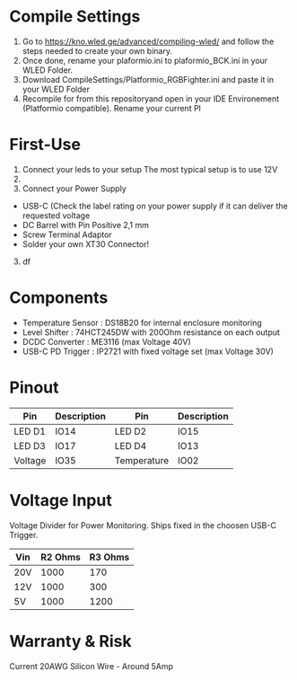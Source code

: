 
# Compile Settings
1) Go to https://kno.wled.ge/advanced/compiling-wled/ and follow the steps needed to create your own binary.
2) Once done, rename your plaformio.ini to plaformio_BCK.ini in your WLED Folder.
3) Download CompileSettings/Platformio_RGBFighter.ini and paste it in your WLED Folder
4) Recompile for from this repositoryand open in your IDE Environement (Platformio compatible).
Rename your current Pl

# First-Use
1) Connect your leds to your setup
The most typical setup is to use 12V 
2) 
3) Connect your Power Supply
- USB-C (Check the label rating on your power supply if it can deliver the requested voltage
- DC Barrel with Pin Positive 2,1 mm
- Screw Terminal Adaptor
- Solder your own XT30 Connector!

3) df

# Components
- Temperature Sensor : DS18B20 for internal enclosure monitoring
- Level Shifter : 74HCT245DW with 200Ohm resistance on each output
- DCDC Converter : ME3116 (max Voltage 40V)
- USB-C PD Trigger : IP2721 with fixed voltage set (max Voltage 30V)

# Pinout
Pin | Description | Pin | Description
--- | --- | --- | ---
LED D1 | IO14 | LED D2 | IO15
LED D3 | IO17 | LED D4 | IO13
Voltage | IO35 | Temperature | IO02

# Voltage Input
Voltage Divider for Power Monitoring. Ships fixed in the choosen USB-C Trigger.

Vin	| R2 Ohms	| R3 Ohms
--- | --- | ---
20V |	1000	| 170
12V	| 1000	| 300
5V	| 1000	| 1200

# Warranty & Risk
Current 20AWG Silicon Wire - Around 5Amp

